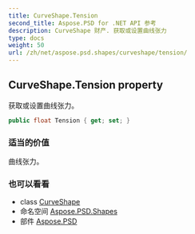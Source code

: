 ```yaml
---
title: CurveShape.Tension
second_title: Aspose.PSD for .NET API 参考
description: CurveShape 财产. 获取或设置曲线张力
type: docs
weight: 50
url: /zh/net/aspose.psd.shapes/curveshape/tension/
---
```

## CurveShape.Tension property

获取或设置曲线张力。

```csharp
public float Tension { get; set; }
```

### 适当的价值

曲线张力。

### 也可以看看

* class [CurveShape](../)
* 命名空间 [Aspose.PSD.Shapes](../../curveshape/)
* 部件 [Aspose.PSD](../../../)


